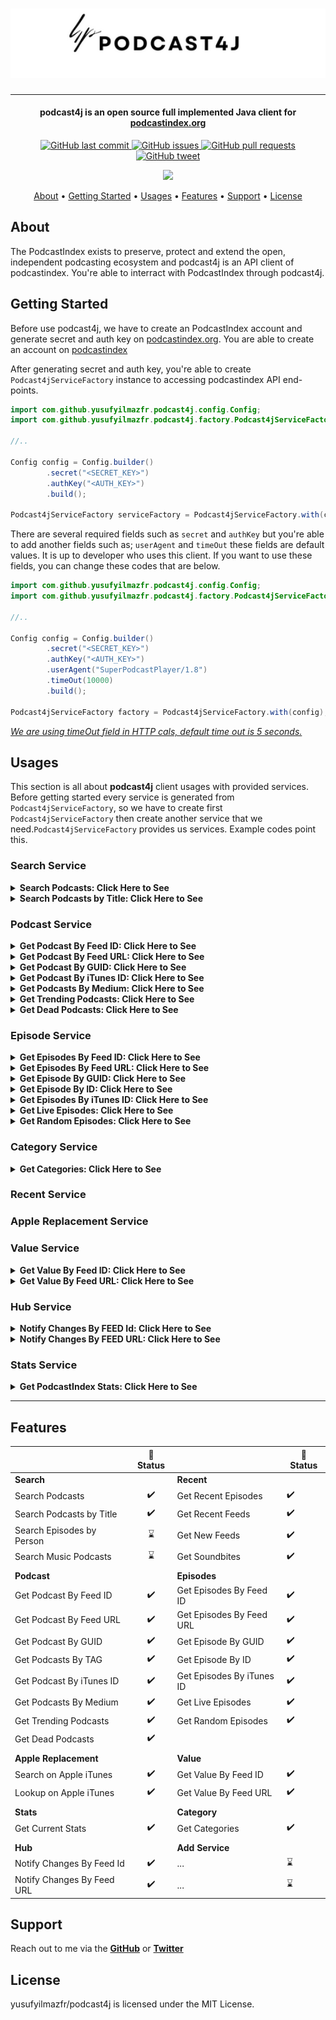 <h1 align="center">
<img title="" src="./img/podcast4j.png" alt=" " data-align="center" width="514">
</h1>

<hr/>
<h4 align="center">
podcast4j is an open source full implemented Java client for <a href="https://podcastindex.org/" target="_blank">podcastindex.org</a>
</h4>

<p align="center">
    <a href="https://github.com/yusufyilmazfr/podcast4j/commits/main">
    <img src="https://img.shields.io/github/last-commit/yusufyilmazfr/podcast4j.svg?style=flat-square&logo=github&logoColor=white"
         alt="GitHub last commit">
    <a href="https://github.com/yusufyilmazfr/podcast4j/issues">
    <img src="https://img.shields.io/github/issues-raw/yusufyilmazfr/podcast4j.svg?style=flat-square&logo=github&logoColor=white"
         alt="GitHub issues">
    <a href="https://github.com/yusufyilmazfr/podcast4j/pulls">
    <img src="https://img.shields.io/github/issues-pr-raw/yusufyilmazfr/podcast4j.svg?style=flat-square&logo=github&logoColor=white"
         alt="GitHub pull requests">
    <a href="https://twitter.com/intent/tweet?text=try awesome podcast4j Java library for accessing podcastindex database. yusufyilmazfr/podcast4j:&url=https://github.com/yusufyilmazfr/podcast4j">
    <img src="https://img.shields.io/twitter/url/https/github.com/yusufyilmazfr/podcast4j?style=flat-square&logo=twitter"
         alt="GitHub tweet">
</p>

<p align="center">
    <a href="https://github.com/sponsors/yusufyilmazfr">
      <img src="https://img.shields.io/static/v1?label=Sponsor&message=%E2%9D%A4&logo=GitHub&color=%23fe8e86">
    </a>
</p>

<p align="center">
  <a href="#about">About</a> •
  <a href="#getting-started">Getting Started</a> •
  <a href="#usages">Usages</a> •
  <a href="#features">Features</a> •
  <a href="#support">Support</a> •
  <a href="#license">License</a>
</p>

## About

The PodcastIndex exists to preserve, protect and extend the open, independent podcasting ecosystem and podcast4j is an API client of podcastindex. You're able to interract with PodcastIndex through podcast4j.

## Getting Started

Before use podcast4j, we have to create an PodcastIndex account and generate secret and auth key on [podcastindex.org](https://podcastindex.org/). You are able to create an account on [podcastindex](https://api.podcastindex.org/)

After generating secret and auth key, you're able to create `Podcast4jServiceFactory` instance to accessing podcastindex API end-points. 

```java
import com.github.yusufyilmazfr.podcast4j.config.Config;
import com.github.yusufyilmazfr.podcast4j.factory.Podcast4jServiceFactory;

//..

Config config = Config.builder()
        .secret("<SECRET_KEY>")
        .authKey("<AUTH_KEY>")
        .build();

Podcast4jServiceFactory serviceFactory = Podcast4jServiceFactory.with(config);
```

There are several required fields such as `secret` and `authKey` but you're able to add another fields such as; `userAgent` and `timeOut` these fields are default values. It is up to developer who uses this client. If you want to use these fields, you can change these codes that are below.

```java
import com.github.yusufyilmazfr.podcast4j.config.Config;
import com.github.yusufyilmazfr.podcast4j.factory.Podcast4jServiceFactory;

//..

Config config = Config.builder()
        .secret("<SECRET_KEY>")
        .authKey("<AUTH_KEY>")
        .userAgent("SuperPodcastPlayer/1.8")
        .timeOut(10000)
        .build();

Podcast4jServiceFactory factory = Podcast4jServiceFactory.with(config);
```

<u>*We are using timeOut field in HTTP cals, default time out is 5 seconds.*</u>

## Usages

<p>This section is all about <b>podcast4j</b> client usages with provided services. 
Before getting started every service is generated from <code>Podcast4jServiceFactory</code>, so we have to create first <code>Podcast4jServiceFactory</code> then create another service that we need.<code>Podcast4jServiceFactory</code> provides us services. Example codes point this.</p>

### Search Service
<details>
  <summary><b>Search Podcasts: Click Here to See</b></summary>

````java
Config config = Config.builder()
                      .secret("<SECRET_KEY>")
                      .authKey("<AUTH_KEY>")
                      .build();

Podcast4jServiceFactory serviceFactory = Podcast4jServiceFactory.with(config);
Podcast4jSearchService searchService = serviceFactory.getSearchService();

SearchPodcastsByTermArg arg = SearchPodcastsByTermArg.builder()
                                                     .q(CODEFICTION_PODCAST_TITLE) // CODEFICTION_PODCAST_TITLE = "Codefiction Podcast";
                                                     .build();

List<Podcast> podcasts = searchService.searchPodcastsByTerm(arg);
````
</details>

<details>
  <summary><b>Search Podcasts by Title: Click Here to See</b></summary>

````java
Config config = Config.builder()
                      .secret("<SECRET_KEY>")
                      .authKey("<AUTH_KEY>")
                      .build();

Podcast4jServiceFactory serviceFactory = Podcast4jServiceFactory.with(config);
Podcast4jSearchService searchService = serviceFactory.getSearchService();

SearchPodcastsByTitleArg arg = SearchPodcastsByTitleArg.builder()
                                                       .q(CODEFICTION_PODCAST_TITLE) // CODEFICTION_PODCAST_TITLE = "Codefiction Podcast";
                                                       .similar(Boolean.TRUE)
                                                       .build();

List<Podcast> podcasts = searchService.searchPodcastsByTitle(arg);
````

</details>

### Podcast Service

<details>
  <summary><b>Get Podcast By Feed ID: Click Here to See</b></summary>

````java
Config config = Config.builder()
                      .secret("<SECRET_KEY>")
                      .authKey("<AUTH_KEY>")
                      .build();

Podcast4jServiceFactory serviceFactory = Podcast4jServiceFactory.with(config);
Podcast4jPodcastService podcastService = serviceFactory.getPodcastService();

Podcast podcast = podcastService.getPodcastByFeedId(CODEFICTION_FEED_ID); // CODEFICTION_FEED_ID = 53723;
````
</details>


<details>
  <summary><b>Get Podcast By Feed URL: Click Here to See</b></summary>

```java
Config config = Config.builder()
                      .secret("<SECRET_KEY>")
                      .authKey("<AUTH_KEY>")
                      .build();

Podcast4jServiceFactory serviceFactory = Podcast4jServiceFactory.with(config);
Podcast4jPodcastService podcastService = serviceFactory.getPodcastService();

Podcast podcast = podcastService.getPodcastByFeedURL(CODEFICTION_FEED_URL); // CODEFICTION_FEED_URL = "https://feeds.simplecast.com/3Ro7Vrg6";
```
</details>

<details>
  <summary><b>Get Podcast By GUID: Click Here to See</b></summary>

````java
Config config = Config.builder()
                      .secret("<SECRET_KEY>")
                      .authKey("<AUTH_KEY>")
                      .build();

Podcast4jServiceFactory serviceFactory = Podcast4jServiceFactory.with(config);
Podcast4jPodcastService podcastService = serviceFactory.getPodcastService();

Podcast podcast = podcastService.getPodcastByGUID(CODEFICTION_GUID_ID); // CODEFICTION_GUID_ID = "d2e4c26d-0626-5d32-9634-987be192f841";
````
</details>

<details>
  <summary><b>Get Podcast By iTunes ID: Click Here to See</b></summary>

````java
Config config = Config.builder()
                      .secret("<SECRET_KEY>")
                      .authKey("<AUTH_KEY>")
                      .build();

Podcast4jServiceFactory serviceFactory = Podcast4jServiceFactory.with(config);
Podcast4jPodcastService podcastService = serviceFactory.getPodcastService();

Podcast podcast = podcastService.getPodcastByiTunesID(CODEFICTION_iTUNES_ID); // CODEFICTION_iTUNES_ID = 1172391831L;
````
</details>

<details>
  <summary><b>Get Podcasts By Medium: Click Here to See</b></summary>

````java
Config config = Config.builder()
                      .secret("<SECRET_KEY>")
                      .authKey("<AUTH_KEY>")
                      .build();

Podcast4jServiceFactory serviceFactory = Podcast4jServiceFactory.with(config);
Podcast4jPodcastService podcastService = serviceFactory.getPodcastService();

List<Podcast> podcasts = podcastService.getPodcastsByMedium(MediumType.MUSIC);
````
</details>

<details>
  <summary><b>Get Trending Podcasts: Click Here to See</b></summary>

```java
Config config = Config.builder()
                      .secret("<SECRET_KEY>")
                      .authKey("<AUTH_KEY>")
                      .build();

Podcast4jServiceFactory serviceFactory = Podcast4jServiceFactory.with(config);
Podcast4jPodcastService podcastService = serviceFactory.getPodcastService();

TrendPodcastsArg arg = TrendPodcastsArg.builder()
                                       .lang("en")
                                       .cat("News")
                                       .notCat("Entertainment")
                                       .max(5)
                                       .build();

List<TrendPodcast> trendPodcasts = podcastService.getTrendPodcasts(arg);
```
</details>

<details>
  <summary><b>Get Dead Podcasts: Click Here to See</b></summary>

````java
Config config = Config.builder()
                      .secret("<SECRET_KEY>")
                      .authKey("<AUTH_KEY>")
                      .build();

Podcast4jServiceFactory serviceFactory = Podcast4jServiceFactory.with(config);
Podcast4jPodcastService podcastService = serviceFactory.getPodcastService();

List<DeadPodcast> deadPodcasts = podcastService.getDeadPodcasts();
````
</details>

### Episode Service


<details>
  <summary><b>Get Episodes By Feed ID: Click Here to See</b></summary>

````java
Config config = Config.builder()
                      .secret("<SECRET_KEY>")
                      .authKey("<AUTH_KEY>")
                      .build();

Podcast4jServiceFactory serviceFactory = Podcast4jServiceFactory.with(config);
Podcast4jEpisodeService episodeService = serviceFactory.getEpisodeService();

ByFeedIdArg arg = ByFeedIdArg.builder()
                             .id(CODEFICTION_FEED_ID) // CODEFICTION_FEED_ID = 53723;
                             .max(10)
                             .build();

List<Episode> episodes = episodeService.getEpisodesByFeedId(arg);
````
</details>

<details>
  <summary><b>Get Episodes By Feed URL: Click Here to See</b></summary>
 
```java
Config config = Config.builder()
                      .secret("<SECRET_KEY>")
                      .authKey("<AUTH_KEY>")
                      .build();

Podcast4jServiceFactory serviceFactory = Podcast4jServiceFactory.with(config);
Podcast4jEpisodeService episodeService = serviceFactory.getEpisodeService();

ByFeedURLArg arg = ByFeedURLArg.builder()
                               .url(CODEFICTION_FEED_URL) // CODEFICTION_FEED_URL = "https://feeds.simplecast.com/3Ro7Vrg6";
                               .max(10)
                               .build();

List<Episode> episodes = episodeService.getEpisodesByFeedURL(arg);
```
</details>

<details>
  <summary><b>Get Episode By GUID: Click Here to See</b></summary>

````java
Config config = Config.builder()
                      .secret("<SECRET_KEY>")
                      .authKey("<AUTH_KEY>")
                      .build();

Podcast4jServiceFactory serviceFactory = Podcast4jServiceFactory.with(config);
Podcast4jEpisodeService episodeService = serviceFactory.getEpisodeService();

ByGUIDArg arg = ByGUIDArg.builder()
                         .guid("PC2084")
                         .feedId(920666)
                         .build();

Episode episode = episodeService.getEpisodeByGUID(arg);
````
</details>

<details>
  <summary><b>Get Episode By ID: Click Here to See</b></summary>

````java
Config config = Config.builder()
                      .secret("<SECRET_KEY>")
                      .authKey("<AUTH_KEY>")
                      .build();

Podcast4jServiceFactory serviceFactory = Podcast4jServiceFactory.with(config);
Podcast4jEpisodeService episodeService = serviceFactory.getEpisodeService();

ByIdArg arg = ByIdArg.builder()
                     .id(CODEFICTION_EPISODE_ID) // CODEFICTION_EPISODE_ID = 2146512028L; // 513 - Fazla mesai yazılımcının kaderi mi?
                     .fulltext(Boolean.TRUE)
                     .build();

// Actual
Episode episode = episodeService.getEpisodeById(arg);
````
</details>

<details>
  <summary><b>Get Episodes By iTunes ID: Click Here to See</b></summary>

````java
Config config = Config.builder()
                      .secret("<SECRET_KEY>")
                      .authKey("<AUTH_KEY>")
                      .build();

Podcast4jServiceFactory serviceFactory = Podcast4jServiceFactory.with(config);
Podcast4jEpisodeService episodeService = serviceFactory.getEpisodeService();

ByiTunesArg arg = ByiTunesArg.builder()
                             .id(CODEFICTION_iTUNES_ID) // CODEFICTION_iTUNES_ID = 1172391831L;
                             .max(10)
                             .build();

List<Episode> episodes = episodeService.getEpisodesByiTunesId(arg);
````
</details>

<details>
  <summary><b>Get Live Episodes: Click Here to See</b></summary>

````java
Config config = Config.builder()
                      .secret("<SECRET_KEY>")
                      .authKey("<AUTH_KEY>")
                      .build();

Podcast4jServiceFactory serviceFactory = Podcast4jServiceFactory.with(config);
Podcast4jEpisodeService episodeService = serviceFactory.getEpisodeService();

List<Episode> episodes = episodeService.getLiveEpisodes(5);
````
</details>

<details>
  <summary><b>Get Random Episodes: Click Here to See</b></summary>

````java
Config config = Config.builder()
                      .secret("<SECRET_KEY>")
                      .authKey("<AUTH_KEY>")
                      .build();

Podcast4jServiceFactory serviceFactory = Podcast4jServiceFactory.with(config);
Podcast4jEpisodeService episodeService = serviceFactory.getEpisodeService();

RandomEpisodesArg arg = RandomEpisodesArg.builder()
                                         .lang("tr")
                                         .cat("Technology")
                                         .max(5)
                                         .build();

List<Episode> episodes = episodeService.getRandomEpisodes(arg);
````
</details>

### Category Service
<details>
  <summary><b>Get Categories: Click Here to See</b></summary>

```java
Config config = Config.builder()
                      .secret("<SECRET_KEY>")
                      .authKey("<AUTH_KEY>")
                      .build();

Podcast4jServiceFactory serviceFactory = Podcast4jServiceFactory.with(config);
Podcast4jCategoryService categoryService = serviceFactory.getCategoryService();

List<Category> categories = categoryService.getAll();
```
or you're able to use like fluent version. ✨🫶

````java
Config config = Config.builder()
                      .secret("<SECRET_KEY>")
                      .authKey("<AUTH_KEY>")
                      .build();

List<Category> categories = Podcast4jServiceFactory.with(config)
                                                   .getCategoryService()
                                                   .getAll();

````
</details>

### Recent Service
### Apple Replacement Service
### Value Service

<details>
  <summary><b>Get Value By Feed ID: Click Here to See</b></summary>

````java
Config config = Config.builder()
                      .secret("<SECRET_KEY>")
                      .authKey("<AUTH_KEY>")
                      .build();

Podcast4jServiceFactory serviceFactory = Podcast4jServiceFactory.with(config);
Podcast4jValueService valueService = serviceFactory.getValueService();

Value value = valueService.getValueByFeedId(PODCAST_INDEX_FEED_ID_FOR_VALUE); // PODCAST_INDEX_FEED_ID_FOR_VALUE = 920666;
````
</details>

<details>
  <summary><b>Get Value By Feed URL: Click Here to See</b></summary>

````java
Config config = Config.builder()
                      .secret("<SECRET_KEY>")
                      .authKey("<AUTH_KEY>")
                      .build();

Podcast4jServiceFactory serviceFactory = Podcast4jServiceFactory.with(config);
Podcast4jValueService valueService = serviceFactory.getValueService();

Value value = valueService.getValueByFeedURL(PODCAST_INDEX_FEED_URL_FOR_VALUE); // PODCAST_INDEX_FEED_URL_FOR_VALUE = "https://mp3s.nashownotes.com/pc20rss.xml";
````
</details>

### Hub Service
<details>
  <summary><b>Notify Changes By FEED Id: Click Here to See</b></summary>

```java
Config config = Config.builder()
                      .secret("<SECRET_KEY>")
                      .authKey("<AUTH_KEY>")
                      .build();

Podcast4jServiceFactory serviceFactory = Podcast4jServiceFactory.with(config);
Podcast4jHubService hubService = serviceFactory.getHubService();

hubService.notifyByFeedId(CODEFICTION_FEED_ID); // CODEFICTION_FEED_ID = 53723;
```
</details>
<details>
  <summary><b>Notify Changes By FEED URL: Click Here to See</b></summary>

```java
Config config = Config.builder()
                      .secret("<SECRET_KEY>")
                      .authKey("<AUTH_KEY>")
                      .build();

Podcast4jServiceFactory serviceFactory = Podcast4jServiceFactory.with(config);
Podcast4jHubService hubService = serviceFactory.getHubService();

hubService.notifyByFeedURL(CODEFICTION_FEED_URL); // CODEFICTION_FEED_URL = "https://feeds.simplecast.com/3Ro7Vrg6";

```
</details>

### Stats Service
<details>
  <summary><b>Get PodcastIndex Stats: Click Here to See</b></summary>

```java
Config config = Config.builder()
                      .secret("<SECRET_KEY>")
                      .authKey("<AUTH_KEY>")
                      .build();

Podcast4jServiceFactory serviceFactory = Podcast4jServiceFactory.with(config);
Podcast4jStatsService statsService = serviceFactory.getStatsService();

Stats stats = statsService.get();
```

or you're able to use like fluent version. ✨🫶

````java
Config config = Config.builder()
                      .secret("<SECRET_KEY>")
                      .authKey("<AUTH_KEY>")
                      .build();

Stats stats = Podcast4jServiceFactory.with(config)
                                     .getStatsService()
                                     .get();
````


</details>

<hr />

## Features

|                            | 🔰 Status |                         | 🔰 Status |
|----------------------------|:---------:| ----------------------- | --------- |
| **Search**                 |           | **Recent**              |           |
| Search Podcasts            | ✔️        | Get Recent Episodes     | ✔️        |
| Search Podcasts by Title   | ✔️        | Get Recent Feeds        | ✔️        |
| Search Episodes by Person  | ⌛         | Get New Feeds           | ✔️        |
| Search Music Podcasts      | ⌛         | Get Soundbites          | ✔️        |
|                            |           |                         |           |
| **Podcast**                |           | **Episodes**            |           |
| Get Podcast By Feed ID     | ✔️        | Get Episodes By Feed ID | ✔️        |
| Get Podcast By Feed URL    | ✔️        | Get Episodes By Feed URL | ✔️        |
| Get Podcast By GUID        | ✔️        | Get Episode By GUID     | ✔️        |
| Get Podcasts By TAG        | ✔️        | Get Episode By ID       | ✔️        |
| Get Podcast By iTunes ID   | ✔️        | Get Episodes By iTunes ID | ✔️        |
| Get Podcasts By Medium     | ✔️        | Get Live Episodes       | ✔️        |
| Get Trending Podcasts      | ✔️        | Get Random Episodes     | ✔️        |
| Get Dead Podcasts          | ✔️        |                         |           |
|                            |           |                         |           |
| **Apple Replacement**      |           | **Value**               |           |
| Search on Apple iTunes     | ✔️        | Get Value By Feed ID    | ✔️        |
| Lookup on Apple iTunes     | ✔️        | Get Value By Feed URL   | ✔️        |
|                            |           |                         |           |
| **Stats**                  |           | **Category**            |           |
| Get Current Stats          | ✔️        | Get Categories          | ✔️        |
|                            |           |                         |           |
| **Hub**                    |           | **Add Service**         |          |
| Notify Changes By Feed Id  | ✔️        | ...                     | ⌛         |
| Notify Changes By Feed URL | ✔️        | ...                     | ⌛         |

## Support

Reach out to me via the [**GitHub**](https://github.com/yusufyilmazfr) or [**Twitter**](https://twitter.com/yusufyilmazfr)

## License

yusufyilmazfr/podcast4j is licensed under the MIT License.

